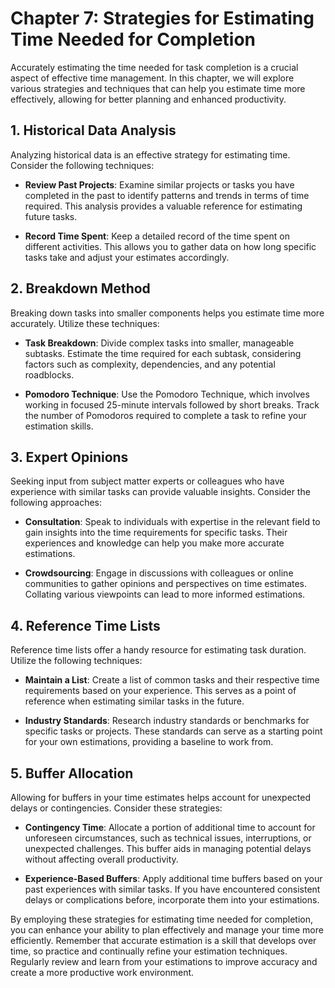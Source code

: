 Chapter 7: Strategies for Estimating Time Needed for Completion
===============================================================

Accurately estimating the time needed for task completion is a crucial aspect of effective time management. In this chapter, we will explore various strategies and techniques that can help you estimate time more effectively, allowing for better planning and enhanced productivity.

**1. Historical Data Analysis**
-------------------------------

Analyzing historical data is an effective strategy for estimating time. Consider the following techniques:

* **Review Past Projects**: Examine similar projects or tasks you have completed in the past to identify patterns and trends in terms of time required. This analysis provides a valuable reference for estimating future tasks.

* **Record Time Spent**: Keep a detailed record of the time spent on different activities. This allows you to gather data on how long specific tasks take and adjust your estimates accordingly.

**2. Breakdown Method**
-----------------------

Breaking down tasks into smaller components helps you estimate time more accurately. Utilize these techniques:

* **Task Breakdown**: Divide complex tasks into smaller, manageable subtasks. Estimate the time required for each subtask, considering factors such as complexity, dependencies, and any potential roadblocks.

* **Pomodoro Technique**: Use the Pomodoro Technique, which involves working in focused 25-minute intervals followed by short breaks. Track the number of Pomodoros required to complete a task to refine your estimation skills.

**3. Expert Opinions**
----------------------

Seeking input from subject matter experts or colleagues who have experience with similar tasks can provide valuable insights. Consider the following approaches:

* **Consultation**: Speak to individuals with expertise in the relevant field to gain insights into the time requirements for specific tasks. Their experiences and knowledge can help you make more accurate estimations.

* **Crowdsourcing**: Engage in discussions with colleagues or online communities to gather opinions and perspectives on time estimates. Collating various viewpoints can lead to more informed estimations.

**4. Reference Time Lists**
---------------------------

Reference time lists offer a handy resource for estimating task duration. Utilize the following techniques:

* **Maintain a List**: Create a list of common tasks and their respective time requirements based on your experience. This serves as a point of reference when estimating similar tasks in the future.

* **Industry Standards**: Research industry standards or benchmarks for specific tasks or projects. These standards can serve as a starting point for your own estimations, providing a baseline to work from.

**5. Buffer Allocation**
------------------------

Allowing for buffers in your time estimates helps account for unexpected delays or contingencies. Consider these strategies:

* **Contingency Time**: Allocate a portion of additional time to account for unforeseen circumstances, such as technical issues, interruptions, or unexpected challenges. This buffer aids in managing potential delays without affecting overall productivity.

* **Experience-Based Buffers**: Apply additional time buffers based on your past experiences with similar tasks. If you have encountered consistent delays or complications before, incorporate them into your estimations.

By employing these strategies for estimating time needed for completion, you can enhance your ability to plan effectively and manage your time more efficiently. Remember that accurate estimation is a skill that develops over time, so practice and continually refine your estimation techniques. Regularly review and learn from your estimations to improve accuracy and create a more productive work environment.
